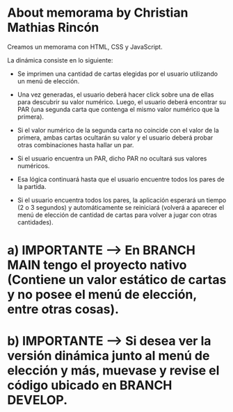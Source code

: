 # About memorama by Christian Mathias Rincón

Creamos un memorama con HTML, CSS y JavaScript.

La dinámica consiste en lo siguiente: 

- Se imprimen una cantidad de cartas elegidas por el usuario utilizando un menú de elección.
- Una vez generadas, el usuario deberá hacer click sobre una de ellas para descubrir su valor numérico. Luego, el usuario deberá encontrar su PAR (una segunda carta que contenga el mismo valor numérico que la primera).
- Si el valor numérico de la segunda carta no coincide con el valor de la primera, ambas cartas ocultarán su valor y el usuario deberá probar otras combinaciones hasta hallar un par.
- Si el usuario encuentra un PAR, dicho PAR no ocultará sus valores numéricos.

- Esa lógica continuará hasta que el usuario encuentre todos los pares de la partida.
- Si el usuario encuentra todos los pares, la aplicación esperará un tiempo (2 o 3 segundos) y automáticamente se reiniciará (volverá a aparecer el menú de elección de cantidad de cartas para volver a jugar con otras cantidades).


 # a) IMPORTANTE --> En BRANCH MAIN tengo el proyecto nativo (Contiene un valor estático de cartas y no posee el menú de elección, entre otras cosas).

 # b) IMPORTANTE --> Si desea ver la versión dinámica junto al menú de elección y más, muevase y revise el código ubicado en BRANCH DEVELOP.

